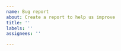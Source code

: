 ```yaml
---
name: Bug report
about: Create a report to help us improve
title: ''
labels: ''
assignees: ''

---
```


<!--
Before filing this issue:
* If the issue happens on JRuby or TruffleRuby, and does not happen on CRuby (please check), file an issue there instead. It's very unlikely ruby/setup-ruby is the cause.
* Try to reproduce the issue locally by following the workflow steps (including all commands done by ruby/setup-ruby, except for `Downloading Ruby` & `Extracting Ruby`). If it does reproduce locally, it's not a ruby/setup-ruby issue.

Please provide:
* the code of or a link to the workflow used
* the link to the log of a failed workflow job
* the command and output of the step failing
* whether you are using a self-hosted runner
-->
